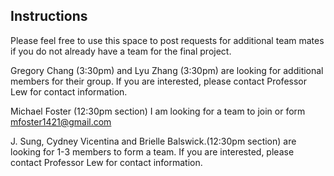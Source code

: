 ## Instructions

Please feel free to use this space to post requests for additional team mates if you do not already have a team for the final project.

Gregory Chang (3:30pm) and Lyu Zhang (3:30pm) are looking for additional members for their group. If you are interested, please contact Professor Lew for contact information.

Michael Foster (12:30pm section) I am looking for a team to join or form mfoster1421@gmail.com

J. Sung, Cydney Vicentina and Brielle Balswick.(12:30pm section) are looking for 1-3 members to form a team.  If you are interested, please contact Professor Lew for contact information.
